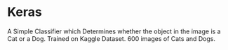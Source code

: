 # Keras

A Simple Classifier which Determines whether the object in the image is a Cat or a Dog. 
Trained on Kaggle Dataset. 600 images of Cats and Dogs.

